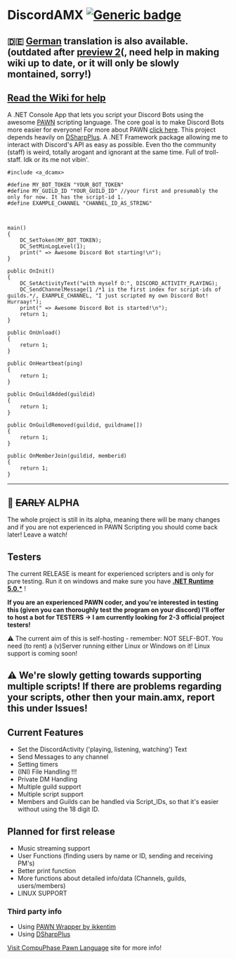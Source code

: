 # DiscordAMX  [![Generic badge](https://img.shields.io/github/v/release/michael-fa/DiscordAMX?include_prereleases)](https://github.com/michael-fa/DiscordAMX/releases)

## :de: [German](https://github.com/michael-fa/DiscordAMX/blob/master/german_readme.md) translation is also available. **(outdated after [preview 2](https://github.com/michael-fa/DiscordAMX/release)(, need help in making wiki up to date, or it will only be slowly montained, sorry!)**
## [Read the Wiki for help](https://github.com/michael-fa/DiscordAMX/wiki)


A .NET Console App that lets you script your Discord Bots using the awesome [PAWN](https://github.com/pawn-lang) scripting language.
The core goal is to make Discord Bots more easier for everyone!
For more about PAWN [click here](https://www.compuphase.com/pawn/pawn.htm).
This project depends heavily on [DSharpPlus](https://dsarpplus.github.io). A .NET Framework package allowing me to interact with Discord's API as easy as possible.
Even tho the community (staff) is weird, totally arogant and ignorant at the same time. Full of troll-staff.
Idk or its me not vibin'.
```
#include <a_dcamx>

#define MY_BOT_TOKEN "YOUR_BOT_TOKEN"
#define MY_GUILD_ID "YOUR_GUILD_ID" //your first and presumably the only for now. It has the script-id 1.
#define EXAMPLE_CHANNEL "CHANNEL_ID_AS_STRING"



main()
{
	DC_SetToken(MY_BOT_TOKEN);
    DC_SetMinLogLevel(1);
	print(" => Awesome Discord Bot starting!\n");
}

public OnInit()
{
	DC_SetActivityText("with myself O:", DISCORD_ACTIVITY_PLAYING);
	DC_SendChannelMessage(1 /*1 is the first index for script-ids of guilds.*/, EXAMPLE_CHANNEL, "I just scripted my own Discord Bot! Hurraay!");
	print(" => Awesome Discord Bot is started!\n");
	return 1;
}

public OnUnload()
{
    return 1;
}

public OnHeartbeat(ping)
{
    return 1;
}

public OnGuildAdded(guildid)
{
    return 1;
}

public OnGuildRemoved(guildid, guildname[])
{
    return 1;
}

public OnMemberJoin(guildid, memberid)
{
    return 1;
}
```

---

## :construction: ~~EARLY~~ ALPHA

The whole project is still in its alpha, meaning there will be many changes and if you are not experienced in PAWN Scripting you should come back later! Leave a watch! 

## Testers
The current RELEASE is meant for experienced scripters and is only for pure testing.
Run it on windows and make sure you have <b>[.NET Runtime 5.0.*](https://dotnet.microsoft.com/download/dotnet/5.0)</b> ! 

**If you are an experienced PAWN coder, and you're interested in testing this (given you can thoroughly test the program on your discord)
I'll offer to host a bot for TESTERS -> I am currently looking for 2-3 official project testers!**

:warning: The current aim of this is self-hosting - remember: NOT SELF-BOT. You need (to rent) a (v)Server running either Linux or Windows on it!
Linux support is coming soon!


## :warning: We're slowly getting towards supporting multiple scripts! If there are problems regarding your scripts, other then your main.amx, report this under Issues! 


## Current Features
* Set the DiscordActivity ('playing, listening, watching') Text 
* Send Messages to any channel 
* Setting timers
* (INI) File Handling !!!
* Private DM Handling
* Multiple guild support
* Multiple script support
* Members and Guilds can be handled via Script_IDs, so that it's easier without using the 18 digit ID.


## Planned for first release
* Music streaming support
* User Functions (finding users by name or ID, sending and receiving PM's)
* Better print function
* More functions about detailed info/data (Channels, guilds, users/members)
* LINUX SUPPORT

### Third party info
* Using [PAWN Wrapper by ikkentim](https://github.com/ikkentim/AMXWrapper)
* Using [DSharpPlus](https://github.com/DSharpPlus/DSharpPlus)

[Visit CompuPhase Pawn Language](https://www.compuphase.com/pawn/pawn.htm) site for more info!
